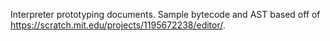 Interpreter prototyping documents. Sample bytecode and AST based off of <https://scratch.mit.edu/projects/1195672238/editor/>.

